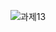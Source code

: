 ![과제13](https://user-images.githubusercontent.com/105068708/210259429-ef90e238-58ef-427d-94fe-44508c6126ca.png)
